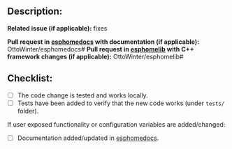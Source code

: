 ## Description:


**Related issue (if applicable):** fixes <link to issue>

**Pull request in [esphomedocs](https://github.com/OttoWinter/esphomedocs) with documentation (if applicable):** OttoWinter/esphomedocs#<esphomedocs PR number goes here>
**Pull request in [esphomelib](https://github.com/OttoWinter/esphomelib) with C++ framework changes (if applicable):** OttoWinter/esphomelib#<esphomelib PR number goes here>

## Checklist:
  - [ ] The code change is tested and works locally.
  - [ ] Tests have been added to verify that the new code works (under `tests/` folder).

If user exposed functionality or configuration variables are added/changed:
  - [ ] Documentation added/updated in [esphomedocs](https://github.com/OttoWinter/esphomedocs).
